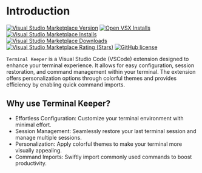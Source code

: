 # Introduction

[![Visual Studio Marketplace Version](https://img.shields.io/visual-studio-marketplace/v/nguyenngoclong.terminal-keeper)](https://marketplace.visualstudio.com/items?itemName=nguyenngoclong.terminal-keeper)
[![Open VSX Installs](https://img.shields.io/open-vsx/dt/nguyenngoclong/terminal-keeper?color=%2396C41F&label=open-vsx)](https://open-vsx.org/extension/nguyenngoclong/terminal-keeper)
[![Visual Studio Marketplace Installs](https://img.shields.io/visual-studio-marketplace/i/nguyenngoclong.terminal-keeper?label=vs-marketplace)](https://marketplace.visualstudio.com/items?itemName=nguyenngoclong.terminal-keeper)
[![Visual Studio Marketplace Downloads](https://img.shields.io/visual-studio-marketplace/d/nguyenngoclong.terminal-keeper)](https://marketplace.visualstudio.com/items?itemName=nguyenngoclong.terminal-keeper)
[![Visual Studio Marketplace Rating (Stars)](https://img.shields.io/visual-studio-marketplace/stars/nguyenngoclong.terminal-keeper)](https://marketplace.visualstudio.com/items?itemName=nguyenngoclong.terminal-keeper)
[![GitHub license](https://img.shields.io/badge/license-MIT-blue.svg?style=flat-square)](https://github.com/nguyenngoclongdev/vs-terminal-keeper/blob/main/LICENSE)

`Terminal Keeper` is a Visual Studio Code (VSCode) extension designed to enhance your terminal experience. It allows for easy configuration, session restoration, and command management within your terminal. The extension offers personalization options through colorful themes and provides efficiency by enabling quick command imports.

## Why use Terminal Keeper?

- Effortless Configuration: Customize your terminal environment with minimal effort.
- Session Management: Seamlessly restore your last terminal session and manage multiple sessions.
- Personalization: Apply colorful themes to make your terminal more visually appealing.
- Command Imports: Swiftly import commonly used commands to boost productivity.

